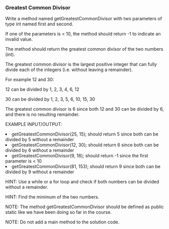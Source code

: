 <h3>Greatest Common Divisor</h3>
Write a method named getGreatestCommonDivisor with two parameters of type int named first and second.

If one of the parameters is < 10, the method should return -1 to indicate an invalid value.

The method should return the greatest common divisor of the two numbers (int).

The greatest common divisor is the largest positive integer that can fully divide each of the integers (i.e. without leaving a remainder).



For example 12 and 30:

12 can be divided by 1, 2, 3, 4, 6, 12

30 can be divided by 1, 2, 3, 5, 6, 10, 15, 30

The greatest common divisor is 6 since both 12 and 30 can be divided by 6, and there is no resulting remainder.



EXAMPLE INPUT/OUTPUT:

<li>getGreatestCommonDivisor(25, 15); should return 5 since both can be divided by 5 without a remainder</li>

<li>getGreatestCommonDivisor(12, 30); should return 6 since both can be divided by 6 without a remainder</li>

<li>getGreatestCommonDivisor(9, 18); should return -1 since the first parameter is < 10</li>

<li>getGreatestCommonDivisor(81, 153); should return 9 since both can be divided by 9 without a remainder</li>



HINT: Use a while or a for loop and check if both numbers can be divided without a remainder.

HINT: Find the minimum of the two numbers.



NOTE: The method getGreatestCommonDivisor should be defined as public static like we have been doing so far in the course.

NOTE: Do not add a main method to the solution code.